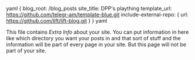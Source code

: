 yaml {
blog_root: /blog_posts
site_title: DPP's plaything
template_url: https://github.com/telegr-am/template-blue.git
include-external-repo: {
     url: https://github.com/lift/lift-blog.git
     } 
} yaml


This file contains _Extra Info_ about your site.  You can
put information in here like which directory you want your posts in
and that sort of stuff and the information will be part of every page
in your site.  But this page will not be part of your site.

